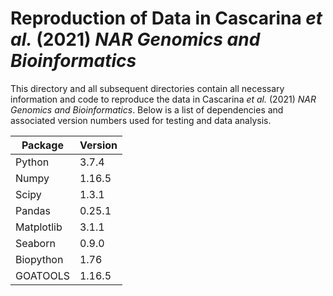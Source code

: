 # Reproduction of Data in Cascarina *et al.* (2021) *NAR Genomics and Bioinformatics*

This directory and all subsequent directories contain all necessary information and code to reproduce the data in Cascarina *et al.* (2021) *NAR Genomics and Bioinformatics*.
Below is a list of dependencies and associated version numbers used for testing and data analysis.

| Package | Version |
| ----------- | ----------- |
| Python | 3.7.4 | 
| Numpy | 1.16.5 |
| Scipy | 1.3.1 |
| Pandas | 0.25.1 |
| Matplotlib | 3.1.1 |
| Seaborn | 0.9.0 |
| Biopython | 1.76 |
| GOATOOLS | 1.16.5 |
